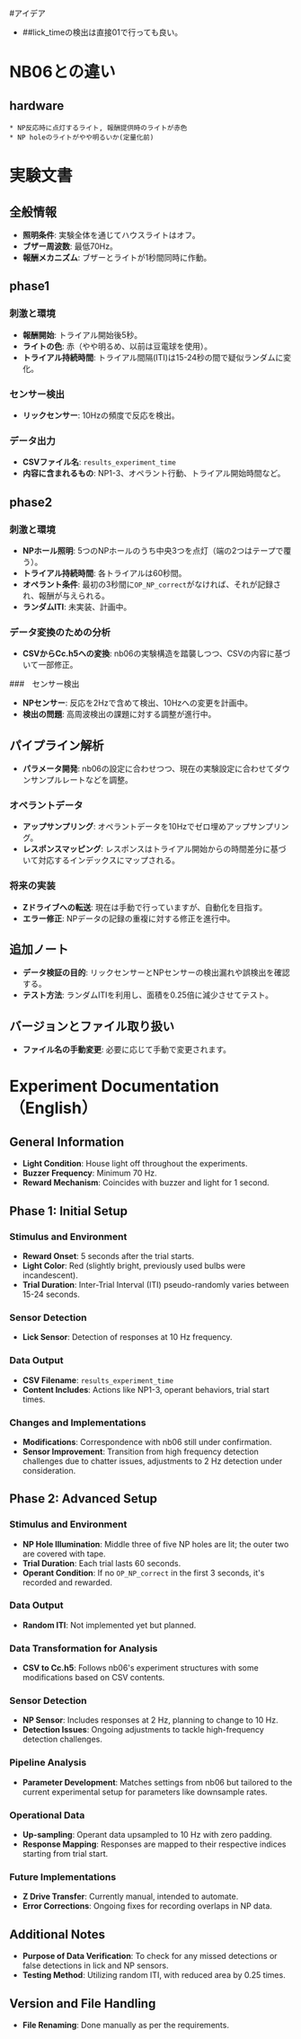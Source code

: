 #アイデア
  * ##lick_timeの検出は直接01で行っても良い。
# NB06との違い
  ## hardware
    * NP反応時に点灯するライト, 報酬提供時のライトが赤色
    * NP holeのライトがやや明るいか(定量化前)

# 実験文書

## 全般情報

- **照明条件**: 実験全体を通じてハウスライトはオフ。
- **ブザー周波数**: 最低70Hz。
- **報酬メカニズム**: ブザーとライトが1秒間同時に作動。

## phase1

### 刺激と環境

- **報酬開始**: トライアル開始後5秒。
- **ライトの色**: 赤（やや明るめ、以前は豆電球を使用）。
- **トライアル持続時間**: トライアル間隔(ITI)は15-24秒の間で疑似ランダムに変化。

### センサー検出

- **リックセンサー**: 10Hzの頻度で反応を検出。

### データ出力

- **CSVファイル名**: `results_experiment_time`
- **内容に含まれるもの**: NP1-3、オペラント行動、トライアル開始時間など。

## phase2

### 刺激と環境

- **NPホール照明**: 5つのNPホールのうち中央3つを点灯（端の2つはテープで覆う）。
- **トライアル持続時間**: 各トライアルは60秒間。
- **オペラント条件**: 最初の3秒間に`OP_NP_correct`がなければ、それが記録され、報酬が与えられる。
- **ランダムITI**: 未実装、計画中。

### データ変換のための分析

- **CSVからCc.h5への変換**: nb06の実験構造を踏襲しつつ、CSVの内容に基づいて一部修正。

###　センサー検出

- **NPセンサー**: 反応を2Hzで含めて検出、10Hzへの変更を計画中。
- **検出の問題**: 高周波検出の課題に対する調整が進行中。

## パイプライン解析

- **パラメータ開発**: nb06の設定に合わせつつ、現在の実験設定に合わせてダウンサンプルレートなどを調整。

### オペラントデータ

- **アップサンプリング**: オペラントデータを10Hzでゼロ埋めアップサンプリング。
- **レスポンスマッピング**: レスポンスはトライアル開始からの時間差分に基づいて対応するインデックスにマップされる。

### 将来の実装

- **Zドライブへの転送**: 現在は手動で行っていますが、自動化を目指す。
- **エラー修正**: NPデータの記録の重複に対する修正を進行中。

## 追加ノート

- **データ検証の目的**: リックセンサーとNPセンサーの検出漏れや誤検出を確認する。
- **テスト方法**: ランダムITIを利用し、面積を0.25倍に減少させてテスト。

## バージョンとファイル取り扱い

- **ファイル名の手動変更**: 必要に応じて手動で変更されます。

# Experiment Documentation（English）

## General Information

- **Light Condition**: House light off throughout the experiments.
- **Buzzer Frequency**: Minimum 70 Hz.
- **Reward Mechanism**: Coincides with buzzer and light for 1 second.

## Phase 1: Initial Setup

### Stimulus and Environment

- **Reward Onset**: 5 seconds after the trial starts.
- **Light Color**: Red (slightly bright, previously used bulbs were incandescent).
- **Trial Duration**: Inter-Trial Interval (ITI) pseudo-randomly varies between 15-24 seconds.

### Sensor Detection

- **Lick Sensor**: Detection of responses at 10 Hz frequency.

### Data Output

- **CSV Filename**: `results_experiment_time`
- **Content Includes**: Actions like NP1-3, operant behaviors, trial start times.

### Changes and Implementations

- **Modifications**: Correspondence with nb06 still under confirmation.
- **Sensor Improvement**: Transition from high frequency detection challenges due to chatter issues, adjustments to 2 Hz detection under consideration.

## Phase 2: Advanced Setup

### Stimulus and Environment

- **NP Hole Illumination**: Middle three of five NP holes are lit; the outer two are covered with tape.
- **Trial Duration**: Each trial lasts 60 seconds.
- **Operant Condition**: If no `OP_NP_correct` in the first 3 seconds, it's recorded and rewarded.

### Data Output

- **Random ITI**: Not implemented yet but planned.

### Data Transformation for Analysis

- **CSV to Cc.h5**: Follows nb06's experiment structures with some modifications based on CSV contents.

### Sensor Detection

- **NP Sensor**: Includes responses at 2 Hz, planning to change to 10 Hz.
- **Detection Issues**: Ongoing adjustments to tackle high-frequency detection challenges.

### Pipeline Analysis

- **Parameter Development**: Matches settings from nb06 but tailored to the current experimental setup for parameters like downsample rates.

### Operational Data

- **Up-sampling**: Operant data upsampled to 10 Hz with zero padding.
- **Response Mapping**: Responses are mapped to their respective indices starting from trial start.

### Future Implementations

- **Z Drive Transfer**: Currently manual, intended to automate.
- **Error Corrections**: Ongoing fixes for recording overlaps in NP data.

## Additional Notes

- **Purpose of Data Verification**: To check for any missed detections or false detections in lick and NP sensors.
- **Testing Method**: Utilizing random ITI, with reduced area by 0.25 times.

## Version and File Handling

- **File Renaming**: Done manually as per the requirements.

    
